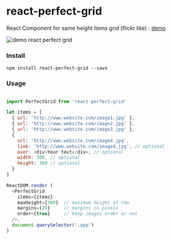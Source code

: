 # react-perfect-grid

React Component for same height items grid (flickr like) :
<a href="http://pierregoutheraud.github.io/react-perfect-grid" target="_blank" >demo</a>

![demo react perfect grid](https://dl.dropboxusercontent.com/u/3461688/react-perfect-grid-demo.gif "demo react perfect grid")

### Install

```
npm install react-perfect-grid --save
```

### Usage

```javascript

import PerfectGrid from 'react-perfect-grid'

let items = [
  { url: 'http://www.website.com/image1.jpg' },
  { url: 'http://www.website.com/image2.jpg' },
  { url: 'http://www.website.com/image3.jpg' },
  {
    url: 'http://www.website.com/image4.jpg',
    link: 'http://www.website.com/image4.jpg', // optional
    over: <div>Your text</div>, // optional
    width: 300, // optional
    height: 300 // optional
  }
]

ReactDOM.render (
  <PerfectGrid
    items={items}
    maxHeight={300}  // maximum height of row
    margins={20}     // margins in pixels
    order={true}     // keep images order or not
  />,
  document.querySelector('.app')
)

```
